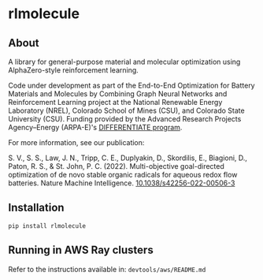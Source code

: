 # rlmolecule

## About

A library for general-purpose material and molecular optimization using
AlphaZero-style reinforcement learning.

Code under development as part of the End-to-End Optimization for Battery
Materials and Molecules by Combining Graph Neural Networks and Reinforcement
Learning project at the National Renewable Energy Laboratory (NREL), Colorado
School of Mines (CSU), and Colorado State University (CSU). Funding provided by
the Advanced Research Projects Agency–Energy (ARPA-E)'s
[DIFFERENTIATE program](https://arpa-e.energy.gov/technologies/programs/differentiate).

For more information, see our publication:

S. V., S. S., Law, J. N., Tripp, C. E., Duplyakin, D., Skordilis, E., Biagioni,
D., Paton, R. S., & St. John, P. C. (2022). Multi-objective goal-directed
optimization of de novo stable organic radicals for aqueous redox flow
batteries. Nature Machine Intelligence.
[10.1038/s42256-022-00506-3](https://doi.org/10.1038/s42256-022-00506-3)

## Installation

`pip install rlmolecule`

## Running in AWS Ray clusters 

Refer to the instructions available in: `devtools/aws/README.md`
